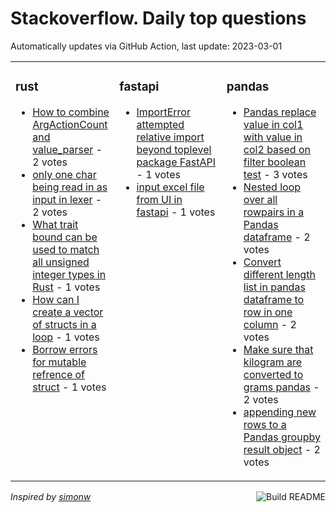 # Stackoverflow. Daily top questions 

Automatically updates via GitHub Action, last update: <!-- date starts -->2023-03-01<!-- date ends -->


<table><tr><td valign="top" width="33%">

### rust
<!-- rust starts -->
* [How to combine ArgActionCount and value_parser](https://stackoverflow.com/questions/75596990/how-to-combine-argactioncount-and-value-parser) - 2 votes
* [only one char being read in as input in lexer](https://stackoverflow.com/questions/75587325/only-one-char-being-read-in-as-input-in-lexer) - 2 votes
* [What trait bound can be used to match all unsigned integer types in Rust](https://stackoverflow.com/questions/75608024/what-trait-bound-can-be-used-to-match-all-unsigned-integer-types-in-rust) - 1 votes
* [How can I create a vector of structs in a loop](https://stackoverflow.com/questions/75592745/how-can-i-create-a-vector-of-structs-in-a-loop) - 1 votes
* [Borrow errors for mutable refrence of struct](https://stackoverflow.com/questions/75592003/borrow-errors-for-mutable-refrence-of-struct) - 1 votes
<!-- rust ends -->
</td><td valign="top" width="34%">


### fastapi
<!-- fastapi starts -->
* [ImportError attempted relative import beyond toplevel package FastAPI](https://stackoverflow.com/questions/75608606/importerror-attempted-relative-import-beyond-top-level-package-fastapi) - 1 votes
* [input excel file from UI in fastapi](https://stackoverflow.com/questions/75599864/input-excel-file-from-ui-in-fastapi) - 1 votes
<!-- fastapi ends -->
</td><td valign="top" width="34%">


### pandas
<!-- pandas starts -->
* [Pandas replace value in col1 with value in col2 based on filter  boolean test](https://stackoverflow.com/questions/75586717/pandas-replace-value-in-col1-with-value-in-col2-based-on-filter-boolean-test) - 3 votes
* [Nested loop over all rowpairs in a Pandas dataframe](https://stackoverflow.com/questions/75601631/nested-loop-over-all-row-pairs-in-a-pandas-dataframe) - 2 votes
* [Convert different length list in pandas dataframe to row in one column](https://stackoverflow.com/questions/75598798/convert-different-length-list-in-pandas-dataframe-to-row-in-one-column) - 2 votes
* [Make sure that kilogram are converted to grams pandas](https://stackoverflow.com/questions/75604236/make-sure-that-kilogram-are-converted-to-grams-pandas) - 2 votes
* [appending new rows to a Pandas groupby result object](https://stackoverflow.com/questions/75597668/appending-new-rows-to-a-pandas-groupby-result-object) - 2 votes
<!-- pandas ends -->
</td></tr></table>

<a href="https://github.com/hp0404/hp0404/actions"><img src="https://github.com/hp0404/hp0404/workflows/Build%20README/badge.svg" align="right" alt="Build README"></a> <p>*Inspired by  [simonw](https://github.com/simonw/simonw)*</p>

